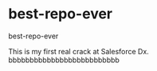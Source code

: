 # best-repo-ever
best-repo-ever

This is my first real crack at Salesforce Dx. 
bbbbbbbbbbbbbbbbbbbbbbbbbb